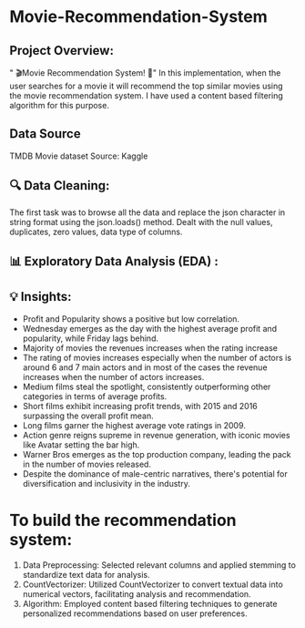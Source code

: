 # Movie-Recommendation-System
## Project Overview: 
" 🎬Movie Recommendation System! 🎥"
In this implementation, when the user searches for a movie it will recommend the top similar movies using the movie recommendation system. I have used  a content based filtering algorithm for this purpose. 
## Data Source
TMDB Movie dataset Source: Kaggle

## 🔍 Data Cleaning:
The first task was to browse all the data and replace the json character in string format using the json.loads() method.
Dealt with the null values, duplicates, zero values, data type of columns. 

 ## 📊 Exploratory Data Analysis (EDA) :

## 💡 Insights:

- Profit and Popularity shows a positive but low correlation.
- Wednesday emerges as the day with the highest average profit and popularity, while Friday lags behind.
- Majority of movies the revenues increases when the rating increase
- The rating of movies increases especially when the number of actors is around 6 and 7 main actors and in most of the cases the revenue increases when the number of actors increases.
- Medium films steal the spotlight, consistently outperforming other categories in terms of average profits.
- Short films exhibit increasing profit trends, with 2015 and 2016 surpassing the overall profit mean.
- Long films garner the highest average vote ratings in 2009.
- Action genre reigns supreme in revenue generation, with iconic movies like Avatar setting the bar high.
- Warner Bros emerges as the top production company, leading the pack in the number of movies released.
- Despite the dominance of male-centric narratives, there's potential for diversification and inclusivity in the industry.


 # To build the recommendation system:
1. Data Preprocessing: Selected relevant columns and applied stemming to standardize text data for analysis.
2. CountVectorizer: Utilized CountVectorizer to convert textual data into numerical vectors, facilitating analysis and recommendation.
3. Algorithm: Employed content based filtering techniques to generate personalized recommendations based on user preferences.



